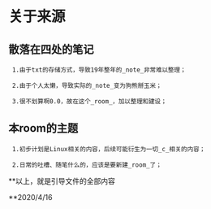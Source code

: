 # 关于来源

## 散落在四处的笔记
	
	 1.由于txt的存储方式，导致19年整年的_note_非常难以整理；
	 
	 2.由于个人太懒，导致实际的_note_变为狗熊掰玉米；
	 
	 3.很不划算啊0.0，故在这个_room_，加以整理和建设；
	 
## 本room的主题

	 1.初步计划是Linux相关的内容，后续可能衍生为一切_c_相关的内容；
	 
	 2.日常的吐槽、随笔什么的，应该是要新建_room_了；
	 
**以上，就是引导文件的全部内容
  
**2020/4/16
